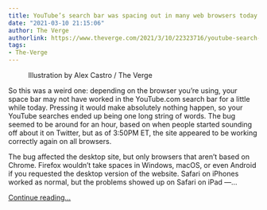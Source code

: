 ```yaml
---
title: YouTube’s search bar was spacing out in many web browsers today
date: "2021-03-10 21:15:06"
author: The Verge
authorlink: https://www.theverge.com/2021/3/10/22323716/youtube-search-bar-space-bug-safari-firefox-chrome
tags:
- The-Verge
---
```

<figure>
      <img alt="" src="https://cdn.vox-cdn.com/thumbor/e-xnAZL7eBG_Jd2YnUS4U-bO5jU=/0x0:2040x1360/1310x873/cdn.vox-cdn.com/uploads/chorus_image/image/68944035/acastro_180403_1777_youtube_0002.0.jpg" />
        <figcaption>Illustration by Alex Castro / The Verge</figcaption>
    </figure>

  <p id="3FtxzF">So this was a weird one: depending on the browser you’re using, your space bar may not have worked in the YouTube.com search bar for a little while today. Pressing it would make absolutely nothing happen, so your YouTube searches ended up being one long string of words. The bug seemed to be around for an hour, based on when people started sounding off about it on Twitter, but as of 3:50PM ET, the site appeared to be working correctly again on all browsers.</p>
<p id="eWb5EZ">The bug affected the desktop site, but only browsers that aren’t<em> </em>based on Chrome. Firefox wouldn’t take spaces in Windows, macOS, or even Android if you requested the desktop version of the website. Safari on iPhones worked as normal, but the problems showed up on Safari on iPad —...</p>
  <p>
    <a href="https://www.theverge.com/2021/3/10/22323716/youtube-search-bar-space-bug-safari-firefox-chrome">Continue reading&hellip;</a>
  </p>